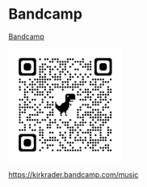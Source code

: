 # Bandcamp

[Bandcamp](https://kirkrader.bandcamp.com/music)

![Bandcamp](qrcodes/bandcamp_kirk_rader_qrcode.png)

<https://kirkrader.bandcamp.com/music>
